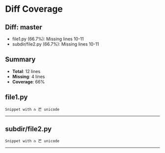# Diff Coverage
## Diff: master

- file1&#46;py (66.7%): Missing lines 10-11
- subdir/file2&#46;py (66.7%): Missing lines 10-11

## Summary

- **Total**: 12 lines
- **Missing**: 4 lines
- **Coverage**: 66%



## file1&#46;py

```
Snippet with ስ 芒 unicode
```

---



## subdir/file2&#46;py

```
Snippet with ስ 芒 unicode
```

---
